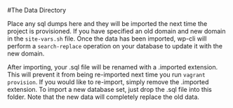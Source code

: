 #The Data Directory

Place any sql dumps here and they will be imported the next time the project is provisioned. If you have specified an old domain and new domain in the `site-vars.sh` file. Once the data has been imported, wp-cli will perform a `search-replace` operation on your database to update it with the new domain.

After importing, your .sql file will be renamed with a .imported extension. This will prevent it from being re-imported next time you run `vagrant provision`. If you would like to re-import, simply remove the .imported extension. To import a new database set, just drop the .sql file into this folder. Note that the new data will completely replace the old data.
